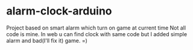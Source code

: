 # alarm-clock-arduino
Project based on smart alarm which turn on game at current time Not all code is mine. In web u can find clock with same code but I added simple alarm and bad(I'll fix it) game. =)
